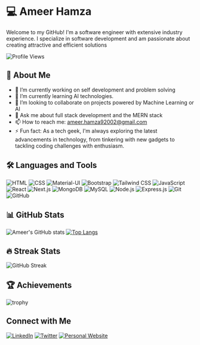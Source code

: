 # 💻 Ameer Hamza

Welcome to my GitHub! I'm a software engineer with extensive industry experience. I specialize in software development and am passionate about creating attractive and efficient solutions

![Profile Views](https://komarev.com/ghpvc/?username=Ameer-Hamza289&color=blueviolet)

## 🚀 About Me

- 🔭 I’m currently working on self development and problem solving
- 🌱 I’m currently learning AI technologies.
- 👯 I’m looking to collaborate on projects powered by Machine Learning or AI
- 💬 Ask me about full stack development and the MERN stack
- 📫 How to reach me: ameer.hamza92002@gmail.com
- ⚡ Fun fact: As a tech geek, I'm always exploring the latest advancements in technology, from tinkering with new gadgets to tackling coding challenges with enthusiasm.

## 🛠️ Languages and Tools

![HTML](https://img.shields.io/badge/-HTML5-black?style=flat-square&logo=html5)
![CSS](https://img.shields.io/badge/-CSS3-black?style=flat-square&logo=css3)
![Material-UI](https://img.shields.io/badge/-Material--UI-black?style=flat-square&logo=material-ui)
![Bootstrap](https://img.shields.io/badge/-Bootstrap-black?style=flat-square&logo=bootstrap)
![Tailwind CSS](https://img.shields.io/badge/-Tailwind_CSS-black?style=flat-square&logo=tailwind-css)
![JavaScript](https://img.shields.io/badge/-JavaScript-black?style=flat-square&logo=javascript)
![React](https://img.shields.io/badge/-React-black?style=flat-square&logo=react)
![Next.js](https://img.shields.io/badge/-Next.js-black?style=flat-square&logo=next.js)
![MongoDB](https://img.shields.io/badge/-MongoDB-black?style=flat-square&logo=mongodb)
![MySQL](https://img.shields.io/badge/-MySQL-black?style=flat-square&logo=mysql)
![Node.js](https://img.shields.io/badge/-Node.js-black?style=flat-square&logo=node.js)
![Express.js](https://img.shields.io/badge/-Express.js-black?style=flat-square&logo=express)
![Git](https://img.shields.io/badge/-Git-black?style=flat-square&logo=git)
![GitHub](https://img.shields.io/badge/-GitHub-black?style=flat-square&logo=github)

## 📊 GitHub Stats

![Ameer's GitHub stats](https://github-readme-stats.vercel.app/api?username=Ameer-Hamza289&show_icons=true&theme=radical)
[![Top Langs](https://github-readme-stats.vercel.app/api/top-langs/?username=Ameer-Hamza289&layout=compact&theme=radical)](https://github.com/anuraghazra/github-readme-stats)

## 🔥 Streak Stats

![GitHub Streak](https://github-readme-streak-stats.herokuapp.com/?user=Ameer-Hamza289&theme=radical)

## 🏆 Achievements

![trophy](https://github-profile-trophy.vercel.app/?username=Ameer-Hamza289&theme=radical)


## Connect with Me

[![LinkedIn](https://img.shields.io/badge/-LinkedIn-black?style=flat-square&logo=linkedin)](https://linkedin.com/in/ameer-hamza-748618244/)
[![Twitter](https://img.shields.io/badge/-Twitter-black?style=flat-square&logo=twitter)](https://twitter.com/Hamza28925)
[![Personal Website](https://img.shields.io/badge/-Website-black?style=flat-square&logo=google-chrome)](https://ameer-hamza-portfolio.vercel.app/)

